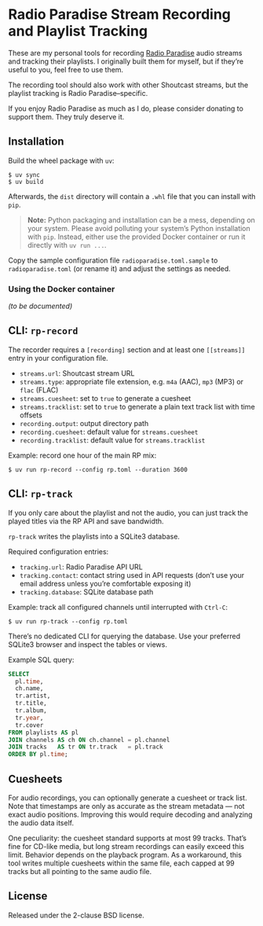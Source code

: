 # Radio Paradise Stream Recording and Playlist Tracking

These are my personal tools for recording [Radio Paradise][1] audio streams and
tracking their playlists. I originally built them for myself, but if they’re
useful to you, feel free to use them.

The recording tool should also work with other Shoutcast streams, but the
playlist tracking is Radio Paradise–specific.

If you enjoy Radio Paradise as much as I do, please consider donating to
support them. They truly deserve it.

## Installation

Build the wheel package with `uv`:

```console
$ uv sync
$ uv build
```

Afterwards, the `dist` directory will contain a `.whl` file that you can
install with `pip`.

> **Note:** Python packaging and installation can be a mess, depending on your
> system. Please avoid polluting your system’s Python installation with `pip`.
> Instead, either use the provided Docker container or run it directly with
> `uv run ...`.

Copy the sample configuration file `radioparadise.toml.sample` to
`radioparadise.toml` (or rename it) and adjust the settings as needed.

### Using the Docker container

*(to be documented)*

## CLI: `rp-record`

The recorder requires a `[recording]` section and at least one `[[streams]]`
entry in your configuration file.

- `streams.url`: Shoutcast stream URL
- `streams.type`: appropriate file extension, e.g. `m4a` (AAC), `mp3` (MP3)
  or `flac` (FLAC)
- `streams.cuesheet`: set to `true` to generate a cuesheet
- `streams.tracklist`: set to `true` to generate a plain text track list with
  time offsets
- `recording.output`: output directory path
- `recording.cuesheet`: default value for `streams.cuesheet`
- `recording.tracklist`: default value for `streams.tracklist`

Example: record one hour of the main RP mix:

```console
$ uv run rp-record --config rp.toml --duration 3600
```

## CLI: `rp-track`

If you only care about the playlist and not the audio, you can just track
the played titles via the RP API and save bandwidth.

`rp-track` writes the playlists into a SQLite3 database.

Required configuration entries:

- `tracking.url`: Radio Paradise API URL
- `tracking.contact`: contact string used in API requests (don’t use your
  email address unless you’re comfortable exposing it)
- `tracking.database`: SQLite database path

Example: track all configured channels until interrupted with `Ctrl-C`:

```console
$ uv run rp-track --config rp.toml
```

There’s no dedicated CLI for querying the database. Use your preferred
SQLite3 browser and inspect the tables or views.

Example SQL query:

```sql
SELECT
  pl.time,
  ch.name,
  tr.artist,
  tr.title,
  tr.album,
  tr.year,
  tr.cover
FROM playlists AS pl
JOIN channels AS ch ON ch.channel = pl.channel
JOIN tracks   AS tr ON tr.track   = pl.track
ORDER BY pl.time;
```

## Cuesheets

For audio recordings, you can optionally generate a cuesheet or track list.
Note that timestamps are only as accurate as the stream metadata — not exact
audio positions. Improving this would require decoding and analyzing the audio
data itself.

One peculiarity: the cuesheet standard supports at most 99 tracks. That’s fine
for CD-like media, but long stream recordings can easily exceed this limit.
Behavior depends on the playback program. As a workaround, this tool writes
multiple cuesheets within the same file, each capped at 99 tracks but all
pointing to the same audio file.

## License

Released under the 2-clause BSD license.

[1]: https://radioparadise.com/
